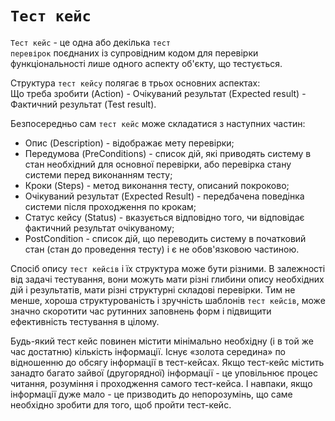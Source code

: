 # <code>Тест кейс</code> 

<code>Тест кейс</code> - це одна або декілька <code>тест перевірок</code> поєднаних із супровідним кодом для перевірки функціональності лише одного аспекту об'єкту, що тестується. 

Структура `тест кейсу` полягає в трьох основних аспектах:   
Що треба зробити (Action) - Очікуваний результат (Expected result) - Фактичний результат (Test result).

Безпосередньо сам `тест кейс` може складатися з наступних частин:
- Опис (Description) - відображає мету перевірки;
- Передумова (PreConditions) - список дій, які приводять систему в стан необхідний для основної перевірки, або перевірка стану системи перед виконанням тесту;
- Кроки (Steps) - метод виконання тесту, описаний покроково;
- Очікуваний результат (Expected Result) - передбачена поведінка системи після проходження по крокам;
- Статус кейсу (Status) - вказується відповідно того, чи відповідає фактичний результат очікуваному;
- PostCondition - список дій, що переводить систему в початковий стан (стан до проведення тесту) і є не обов'язковою частиною. 

Спосіб опису `тест кейсів` і їх структура може бути різними. В залежності від задачі тестування, вони можуть мати різні глибини опису необхідних дій і результатів, мати різні структурні складові перевірки. Тим не менше, хороша структурованість і зручність шаблонів `тест кейсів`, може значно скоротити час рутинних заповнень форм і підвищити ефективність тестування в цілому.

Будь-який тест кейс повинен містити мінімально необхідну (і в той же час достатню) кількість інформації. Існує «золота середина» по відношенню до обсягу інформації в тест-кейсах. Якщо тест-кейс містить занадто багато зайвої (другорядної) інформації - це уповільнює процес читання, розуміння і проходження самого тест-кейса. І навпаки, якщо інформації дуже мало - це призводить до непорозумінь, що саме необхідно зробити для того, щоб пройти тест-кейс.
